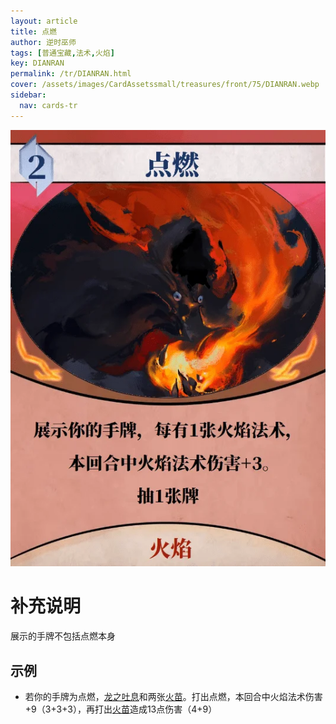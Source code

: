 ```yaml
---
layout: article
title: 点燃
author: 逆时巫师
tags: [普通宝藏,法术,火焰]
key: DIANRAN
permalink: /tr/DIANRAN.html
cover: /assets/images/CardAssetssmall/treasures/front/75/DIANRAN.webp
sidebar:
  nav: cards-tr
---
```

![](/assets/images/CardAssets/treasures/front/75/DIANRAN.webp)

# 补充说明

展示的手牌不包括点燃本身

## 示例

* 若你的手牌为点燃，[龙之吐息](/tr/LONGZHITUXI.html)和两张[火苗](/tr/HUOMIAO.html)。打出点燃，本回合中火焰法术伤害+9（3+3+3），再打出[火苗](/tr/HUOMIAO.html)造成13点伤害（4+9）